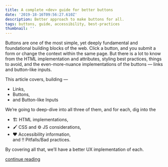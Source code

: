 ```yaml
---
title: A complete <dev> guide for better buttons
date: '2019-18-16T09:56:27.610Z'
description: Better approach to make buttons for all.
tags: buttons, guide, accessibility, best-practices
thumbnail: ''
---
```


Buttons are one of the most simple, yet deeply fundamental and foundational building blocks of the web. Click a button, and you submit a form or change the context within the same page. But there is a lot to know from the HTML implementation and attributes, styling best practices, things to avoid, and the even-more-nuance implementations of the buttons — links and button-like inputs.

This article covers, building —
- Links,
- Buttons,
- and Button-like Inputs

We’re going to deep-dive into all three of them, and for each, dig into the  
- 🏗️ HTML implementations,  
- 🖌 CSS and ⚙️ JS considerations,  
- ❤️ Accessibility information,  
 and ‼️ Pitfalls/Bad practices.  
 
By covering all that, we’ll have a better UX implementation of each.

[continue reading](https://codeburst.io/a-complete-dev-guide-for-better-buttons-b2efb773a5ef)